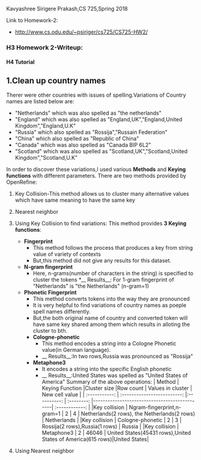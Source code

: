 Kavyashree Sirigere Prakash,CS 725,Spring 2018

Link to Homework-2:
* http://www.cs.odu.edu/~psiriger/cs725/CS725-HW2/

### H3 Homework 2-Writeup:

#### H4 Tutorial
1.Clean up country names
------------------------
Therer were other countries with issues of spelling.Variations of Country names are listed below are:
* "Netherlands" which was also spelled as "the netherlands"
* "England" which was also spelled as "England,UK","England,United Kingdom","England,U.K"
* "Russia" which also spelled as "Rossija","Russain Federation"
* "China" which also spelled as "Republic of China"
* "Canada" which was also spelled as "Canada BIP 6L2"
* "Scotland" which was also spelled as "Scotland,UK","Scotland,United Kingdom","Scotland,U.K"

In order to discover these variations,I used various **Methods** and **Keying functions** with different parameters.
There are two methods provided by OpenRefine:
1. Key Collision-This method allows us to cluster many alternative values which have same meaning to have the same key
2. Nearest neighbor

1. Using Key Collision to find variations:
    This method provides **3 Keying functions**:
    * __Fingerprint__
        * This method follows the process that produces a key from string value of variety of contexts
        * But,this method did not give any results for this dataset.            
    * __N-gram fingerprint__
        * Here, n-grams(number of characters in the string) is specified to cluster the tokens
        *__ Results__: For 1-gram fingerprint of "Netherlands" is "the Netherlands" (n-gram=1)
    * __Phonetic Fingerprint__
        * This method converts tokens into the way they are pronounced
        * It  is very helpful to find variations of country names as poeple spell names differently.
        * But,the both original name of country and converted token will have same key shared among them which results in alloting the cluster to bth.
        * __Cologne-phonetic__
            * This method encodes a string into a Cologne Phonetic value(in German language).  
            * __ Results__:In two rows,Russia was pronounced as "Rossija"
        * __Metaphone3__
            * It encodes a string into the specific English phonetic 
            * __ Results__:United States was spelled as "United States of America"
Summary of the above operations:
| Method        | Keying Function               |Cluster size   |Row count   | Values in cluster                            | New cell value   |
| :-----------: | :-------------------------:   |:----------:   | :--------: |----------------------------------------------| :------------:   |
|Key collision  | Ngram-fingerprint,n-gram=1    | 2             | 4          | Netherlands(2 rows),	the Netherlands(2 rows) | Netherlands      |
|Key collision  | Cologne-phonetic              | 2             | 3          | Rossija(2 rows),Russia(1 rows)               | Russia           |
|Key collision  | Metaphone3                    | 2             | 46046      | United States(45431 rows),United States of America(615 rows)|United States|


2. Using Nearest neighbor
    







